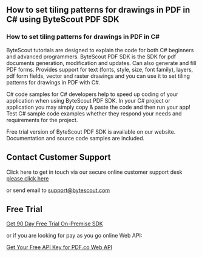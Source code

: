 ## How to set tiling patterns for drawings in PDF in C# using ByteScout PDF SDK

### How to set tiling patterns for drawings in PDF in C#

ByteScout tutorials are designed to explain the code for both C# beginners and advanced programmers. ByteScout PDF SDK is the SDK for pdf documents generation, modification and updates. Can also generate and fill PDF forms. Provides support for text (fonts, style, size, font family), layers, pdf form fields, vector and raster drawings and you can use it to set tiling patterns for drawings in PDF with C#.

C# code samples for C# developers help to speed up coding of your application when using ByteScout PDF SDK. In your C# project or application you may simply copy & paste the code and then run your app! Test C# sample code examples whether they respond your needs and requirements for the project.

Free trial version of ByteScout PDF SDK is available on our website. Documentation and source code samples are included.

## Contact Customer Support

Click here to get in touch via our secure online customer support desk [please click here](https://bytescout.zendesk.com/hc/en-us/requests/new?subject=ByteScout%20PDF%20SDK%20Question)

or send email to [support@bytescout.com](mailto:support@bytescout.com?subject=ByteScout%20PDF%20SDK%20Question) 

## Free Trial

[Get 90 Day Free Trial On-Premise SDK](https://bytescout.com/download/web-installer?utm_source=github-readme)

or if you are looking for pay as you go online Web API:

[Get Your Free API Key for PDF.co Web API](https://pdf.co/documentation/api?utm_source=github-readme)